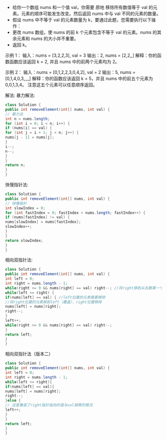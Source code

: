 - 给你一个数组 nums 和一个值 val，你需要 原地 移除所有数值等于 val 的元素。元素的顺序可能发生改变。然后返回 nums 中与 val 不同的元素的数量。
- 假设 nums 中不等于 val 的元素数量为 k，要通过此题，您需要执行以下操作：
- 更改 nums 数组，使 nums 的前 k 个元素包含不等于 val 的元素。nums 的其余元素和 nums 的大小并不重要。
- 返回 k。

示例 1：
输入：nums = [3,2,2,3], val = 3
输出：2, nums = [2,2,_,_]
解释：你的函数函数应该返回 k = 2, 并且 nums 中的前两个元素均为 2。

示例 2：
输入：nums = [0,1,2,2,3,0,4,2], val = 2
输出：5, nums = [0,1,4,0,3,_,_,_]
解释：你的函数应该返回 k = 5，并且 nums 中的前五个元素为 0,0,1,3,4。
注意这五个元素可以任意顺序返回。 

解法:
暴力解法:
``` java
class Solution {
public int removeElement(int[] nums, int val) {
// 暴力法
int n = nums.length;
for (int i = 0; i < n; i++) {
if (nums[i] == val) {
for (int j = i + 1; j < n; j++) {
nums[j - 1] = nums[j];
}
i--;
n--;
}
}
return n;
}
}
```
快慢指针法:
``` java
class Solution {
public int removeElement(int[] nums, int val) {
// 快慢指针
int slowIndex = 0;
for (int fastIndex = 0; fastIndex < nums.length; fastIndex++) {
if (nums[fastIndex] != val) {
nums[slowIndex] = nums[fastIndex];
slowIndex++;
}
}
return slowIndex;
}
}
```
相向双指针法:
```java
class Solution {
public int removeElement(int[] nums, int val) {
int left = 0;
int right = nums.length - 1;
while(right >= 0 && nums[right] == val) right--; //将right移到从右数第一个值不为val的位置
while(left <= right) {
if(nums[left] == val) { //left位置的元素需要移除
//将right位置的元素移到left（覆盖），right位置移除
nums[left] = nums[right];
right--;
}
left++;
while(right >= 0 && nums[right] == val) right--;
}
return left;
}
}
```
相向双指针法（版本二）
```java
class Solution {
public int removeElement(int[] nums, int val) {
int left = 0;
int right = nums.length - 1;
while(left <= right){
if(nums[left] == val){
nums[left] = nums[right];
right--;
}else {
// 这里兼容了right指针指向的值与val相等的情况
left++;
}
}
return left;
}
}
```